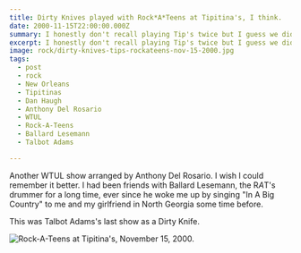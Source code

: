 ```yaml
---
title: Dirty Knives played with Rock*A*Teens at Tipitina's, I think.
date: 2000-11-15T22:00:00.000Z
summary: I honestly don't recall playing Tip's twice but I guess we did.
excerpt: I honestly don't recall playing Tip's twice but I guess we did.
image: rock/dirty-knives-tips-rockateens-nov-15-2000.jpg
tags:
  - post 
  - rock
  - New Orleans
  - Tipitinas
  - Dan Haugh
  - Anthony Del Rosario
  - WTUL
  - Rock-A-Teens
  - Ballard Lesemann
  - Talbot Adams

---
```


Another WTUL show arranged by Anthony Del Rosario. I wish I could remember it better. I had been friends with Ballard Lesemann, the R*A*T's drummer for a long time, ever since he woke me up by singing "In A Big Country" to me and my girlfriend in North Georgia some time before.

This was Talbot Adams's last show as a Dirty Knife.

![Rock-A-Teens at Tipitina's, November 15, 2000.](/static/img/rock/dirty-knives-tips-rockateens-nov-15-2000.jpg "Rock*A*Teens at Tipitina's, November 15, 2000.")
